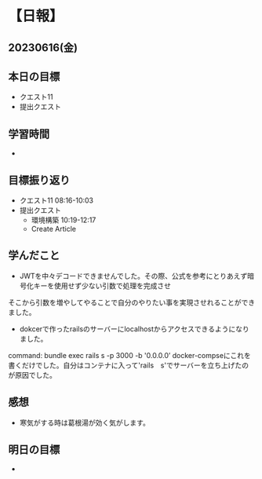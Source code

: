# 【日報】
## 20230616(金)
## 本日の目標
- クエスト11
- 提出クエスト
## 学習時間
- 

## 目標振り返り
- クエスト11 08:16-10:03
- 提出クエスト
    -  環境構築 10:19-12:17
    - Create Article

## 学んだこと
- JWTを中々デコードできませんでした。その際、公式を参考にとりあえず暗号化キーを使用せず少ない引数で処理を完成させ

そこから引数を増やしてやることで自分のやりたい事を実現させれることができました。

- dokcerで作ったrailsのサーバーにlocalhostからアクセスできるようになりました。

command: bundle exec rails s -p 3000 -b '0.0.0.0’ docker-compseにこれを書くだけでした。自分はコンテナに入って'rails　s'でサーバーを立ち上げたのが原因でした。

## 感想
- 寒気がする時は葛根湯が効く気がします。

## 明日の目標
- 
